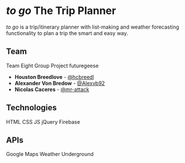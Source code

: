 # *to go* The Trip Planner

*to go* is a trip/itinerary planner with list-making and weather forecasting functionality to plan a trip the smart and easy way.

## Team

Team Eight Group Project
futuregeese

* **Houston Breedlove** - [@hcbreedl](https://github.com/hcbreedl)
* **Alexander Von Bredow** - [@Alexvb92](https://github.com/Alexvb92)
* **Nicolas Caceres** - [@mr-attack](https://github.com/mr-attack)

## Technologies
HTML
CSS
JS
jQuery
Firebase

## APIs
Google Maps
Weather Underground